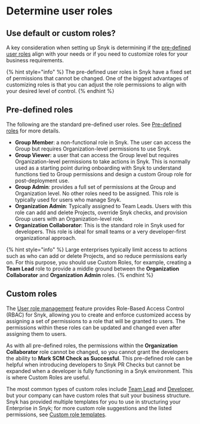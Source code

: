 # Determine user roles

## Use default or custom roles?

A key consideration when setting up Snyk is determining if the [pre-defined user roles](../../../snyk-platform-administration/user-roles/pre-defined-roles.md) align with your needs or if you need to customize roles for your business requirements.

{% hint style="info" %}
The pre-defined user roles in Snyk have a fixed set of permissions that cannot be changed. One of the biggest advantages of customizing roles is that you can adjust the role permissions to align with your desired level of control.&#x20;
{% endhint %}

## Pre-defined roles

The following are the standard pre-defined user roles. See [Pre-defined roles](../../../snyk-platform-administration/user-roles/pre-defined-roles.md) for more details.

* **Group Member**: a non-functional role in Snyk. The user can access the Group but requires Organization-level permissions to use Snyk.
* **Group Viewer**: a user that can access the Group level but requires Organization-level permissions to take actions in Snyk. This is normally used as a starting point during onboarding with Snyk to understand functions tied to Group permissions and design a custom Group role for post-deployment use.
* **Group Admin**: provides a full set of permissions at the Group and Organization level. No other roles need to be assigned. This role is typically used for users who manage Snyk.
* **Organization Admin**: Typically assigned to Team Leads. Users with this role can add and delete Projects, override Snyk checks, and provision Group users with an Organization-level role.
* **Organization Collaborator**: This is the standard role in Snyk used for developers. This role is ideal for small teams or a very developer-first organizational approach.

{% hint style="info" %}
Large enterprises typically limit access to actions such as who can add or delete Projects, and so reduce permissions early on. For this purpose, you should use Custom Roles, for example, creating a **Team Lead** role to provide a middle ground between the **Organization Collaborator** and **Organization Admin** roles.
{% endhint %}

## Custom roles

The [User role management](../../../snyk-platform-administration/user-roles/user-role-management.md) feature provides Role-Based Access Control (RBAC) for Snyk, allowing you to create and enforce customized access by assigning a set of permissions to a role that will be granted to users. The permissions within these roles can be updated and changed even after assigning them to users.

As with all pre-defined roles, the permissions within the **Organization Collaborator** role cannot be changed, so you cannot grant the developers the ability to **Mark SCM Check as Successful**. This pre-defined role can be helpful when introducing developers to Snyk PR Checks but cannot be expanded when a developer is fully functioning in a Snyk environment. This is where Custom Roles are useful.

The most common types of custom roles include [Team Lead](../../../snyk-platform-administration/user-roles/custom-role-templates/team-lead-role-template.md) and [Developer](../../../snyk-platform-administration/user-roles/custom-role-templates/developer-role-template.md), but your company can have custom roles that suit your business structure. Snyk has provided multiple templates for you to use in structuring your Enterprise in Snyk; for more custom role suggestions and the listed permissions, see [Custom role templates](../../../snyk-platform-administration/user-roles/custom-role-templates/).

